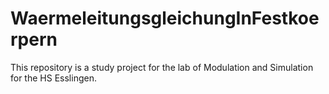 # WaermeleitungsgleichungInFestkoerpern
This repository is a study project for the lab of Modulation and Simulation for the HS Esslingen.
